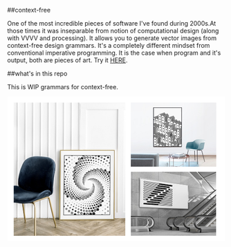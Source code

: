 ##context-free

One of the most incredible pieces of software I've found during 2000s.At those times it was 
inseparable from notion of computational design (along with VVVV and processing). 
It allows you to generate vector images from context-free design grammars. It's a completely 
different mindset from conventional imperative programming. It is the case when program 
and it's output, both are pieces of art. Try it [HERE](https://github.com/MtnViewJohn/context-free).

##what's in this repo

This is WIP grammars for context-free.

![preview](images/preview.png)
